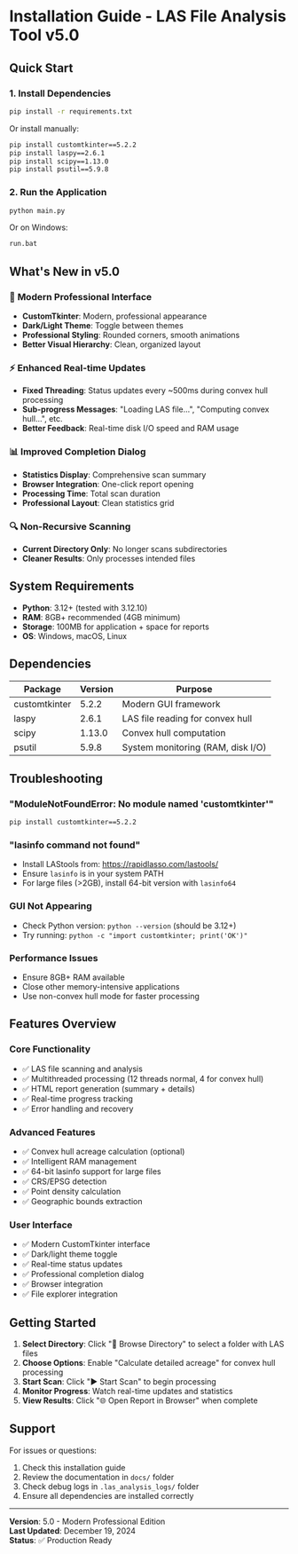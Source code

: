 # Installation Guide - LAS File Analysis Tool v5.0

## Quick Start

### 1. Install Dependencies
```bash
pip install -r requirements.txt
```

Or install manually:
```bash
pip install customtkinter==5.2.2
pip install laspy==2.6.1
pip install scipy==1.13.0
pip install psutil==5.9.8
```

### 2. Run the Application
```bash
python main.py
```

Or on Windows:
```bash
run.bat
```

## What's New in v5.0

### 🎨 **Modern Professional Interface**
- **CustomTkinter**: Modern, professional appearance
- **Dark/Light Theme**: Toggle between themes
- **Professional Styling**: Rounded corners, smooth animations
- **Better Visual Hierarchy**: Clean, organized layout

### ⚡ **Enhanced Real-time Updates**
- **Fixed Threading**: Status updates every ~500ms during convex hull processing
- **Sub-progress Messages**: "Loading LAS file...", "Computing convex hull...", etc.
- **Better Feedback**: Real-time disk I/O speed and RAM usage

### 📊 **Improved Completion Dialog**
- **Statistics Display**: Comprehensive scan summary
- **Browser Integration**: One-click report opening
- **Processing Time**: Total scan duration
- **Professional Layout**: Clean statistics grid

### 🔍 **Non-Recursive Scanning**
- **Current Directory Only**: No longer scans subdirectories
- **Cleaner Results**: Only processes intended files

## System Requirements

- **Python**: 3.12+ (tested with 3.12.10)
- **RAM**: 8GB+ recommended (4GB minimum)
- **Storage**: 100MB for application + space for reports
- **OS**: Windows, macOS, Linux

## Dependencies

| Package | Version | Purpose |
|---------|---------|---------|
| customtkinter | 5.2.2 | Modern GUI framework |
| laspy | 2.6.1 | LAS file reading for convex hull |
| scipy | 1.13.0 | Convex hull computation |
| psutil | 5.9.8 | System monitoring (RAM, disk I/O) |

## Troubleshooting

### "ModuleNotFoundError: No module named 'customtkinter'"
```bash
pip install customtkinter==5.2.2
```

### "lasinfo command not found"
- Install LAStools from: https://rapidlasso.com/lastools/
- Ensure `lasinfo` is in your system PATH
- For large files (>2GB), install 64-bit version with `lasinfo64`

### GUI Not Appearing
- Check Python version: `python --version` (should be 3.12+)
- Try running: `python -c "import customtkinter; print('OK')"`

### Performance Issues
- Ensure 8GB+ RAM available
- Close other memory-intensive applications
- Use non-convex hull mode for faster processing

## Features Overview

### Core Functionality
- ✅ LAS file scanning and analysis
- ✅ Multithreaded processing (12 threads normal, 4 for convex hull)
- ✅ HTML report generation (summary + details)
- ✅ Real-time progress tracking
- ✅ Error handling and recovery

### Advanced Features
- ✅ Convex hull acreage calculation (optional)
- ✅ Intelligent RAM management
- ✅ 64-bit lasinfo support for large files
- ✅ CRS/EPSG detection
- ✅ Point density calculation
- ✅ Geographic bounds extraction

### User Interface
- ✅ Modern CustomTkinter interface
- ✅ Dark/light theme toggle
- ✅ Real-time status updates
- ✅ Professional completion dialog
- ✅ Browser integration
- ✅ File explorer integration

## Getting Started

1. **Select Directory**: Click "📁 Browse Directory" to select a folder with LAS files
2. **Choose Options**: Enable "Calculate detailed acreage" for convex hull processing
3. **Start Scan**: Click "▶️ Start Scan" to begin processing
4. **Monitor Progress**: Watch real-time updates and statistics
5. **View Results**: Click "🌐 Open Report in Browser" when complete

## Support

For issues or questions:
1. Check this installation guide
2. Review the documentation in `docs/` folder
3. Check debug logs in `.las_analysis_logs/` folder
4. Ensure all dependencies are installed correctly

---

**Version**: 5.0 - Modern Professional Edition  
**Last Updated**: December 19, 2024  
**Status**: ✅ Production Ready

